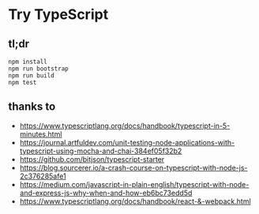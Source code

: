 # Try TypeScript

## tl;dr

    npm install
    npm run bootstrap
    npm run build
    npm test

## thanks to

- https://www.typescriptlang.org/docs/handbook/typescript-in-5-minutes.html
- https://journal.artfuldev.com/unit-testing-node-applications-with-typescript-using-mocha-and-chai-384ef05f32b2
- https://github.com/bitjson/typescript-starter
- https://blog.sourcerer.io/a-crash-course-on-typescript-with-node-js-2c376285afe1
- https://medium.com/javascript-in-plain-english/typescript-with-node-and-express-js-why-when-and-how-eb6bc73edd5d
- https://www.typescriptlang.org/docs/handbook/react-&-webpack.html

